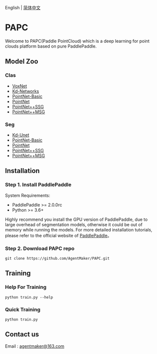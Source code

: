 English | [简体中文](README_CN.md)

# PAPC

Welcome to PAPC(Paddle PointCloud) which is a deep learning for point clouds platform based on pure PaddlePaddle.


## Model Zoo
### Clas
- [VoxNet](./PAPC/models/classify/voxnet.py)
- [Kd-Networks](./PAPC/models/classify/kdnet.py)
- [PointNet-Basic](./PAPC/models/classify/pointnet_base.py)
- [PointNet](./PAPC/models/classify/pointnet.py)
- [PointNet++SSG](./PAPC/models/classify/pointnet2.py)
- [PointNet++MSG](./PAPC/models/classify/pointnet2.py)
### Seg
- [Kd-Unet](./PAPC/models/segment/kdunet.py)
- [PointNet-Basic](./PAPC/models/segment/pointnet_base.py)
- [PointNet](./PAPC/models/segment/pointnet.py)
- [PointNet++SSG](./PAPC/models/segment/pointnet2.py)
- [PointNet++MSG](./PAPC/models/segment/pointnet2.py)


## Installation

### Step 1. Install PaddlePaddle

System Requirements:
* PaddlePaddle >= 2.0.0rc
* Python >= 3.6+

Highly recommend you install the GPU version of PaddlePaddle, due to large overhead of segmentation models, otherwise it could be out of memory while running the models. For more detailed installation tutorials, please refer to the official website of [PaddlePaddle](https://www.paddlepaddle.org.cn/documentation/docs/zh/2.0-beta/install/index_cn.html)。

### Step 2. Download PAPC repo

```shell
git clone https://github.com/AgentMaker/PAPC.git
```


## Training

### Help For Training
```shell
python train.py --help
```

### Quick Training
```shell
python train.py
```


## Contact us
Email : [agentmaker@163.com]()
